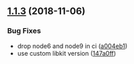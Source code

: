 ## [1.1.3](https://github.com/mike-north/qunit-decorators/compare/v1.1.2...v1.1.3) (2018-11-06)


### Bug Fixes

* drop node6 and node9 in ci ([a004eb1](https://github.com/mike-north/qunit-decorators/commit/a004eb1))
* use custom libkit version ([147a0ff](https://github.com/mike-north/qunit-decorators/commit/147a0ff))
